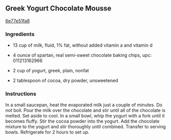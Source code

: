## Greek Yogurt Chocolate Mousse

[6e77e51fa8](http://tastykitchen.com/recipes/desserts/greek-yogurt-chocolate-mousse/)

### Ingredients

 - 13 cup of milk, fluid, 1% fat, without added vitamin a and vitamin d

 - 4 ounce of spartan, real semi-sweet chocolate baking chips, upc: 011213162966

 - 2 cup of yogurt, greek, plain, nonfat

 - 2 tablespoon of cocoa, dry powder, unsweetened

### Instructions

In a small saucepan, heat the evaporated milk just a couple of minutes. Do not boil. Pour the milk over the chocolate and stir until all of the chocolate is melted. Set aside to cool. In a small bowl, whip the yogurt with a fork until it becomes fluffy. Stir the cocoa powder into the yogurt. Add the chocolate mixture to the yogurt and stir thoroughly until combined. Transfer to serving bowls. Refrigerate for 2 hours to set up.